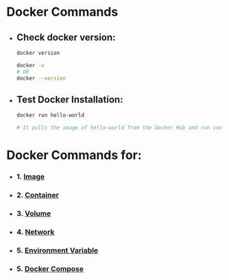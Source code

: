 # Docker Commands

* ## Check docker version:

    ```bash
    docker version
    ```

    ```bash
    docker -v
    # OR
    docker --version
    ```

* ## Test Docker Installation:

    ```bash
    docker run hello-world

    # It pulls the image of hello-world from the Docker Hub and run container on this image
    ```

# Docker Commands for:

* ### 1. [Image](/01_docker-commands/Image.md)
* ### 2. [Container](/01_docker-commands/Container.md)
* ### 3. [Volume](/01_docker-commands/Volume.md)
* ### 4. [Network](/01_docker-commands/Network.md)
* ### 5. [Environment Variable](/01_docker-commands/EnvironmentVariable.md)
* ### 5. [Docker Compose](/05_docker-compose/README.md#docker-compose-commands)